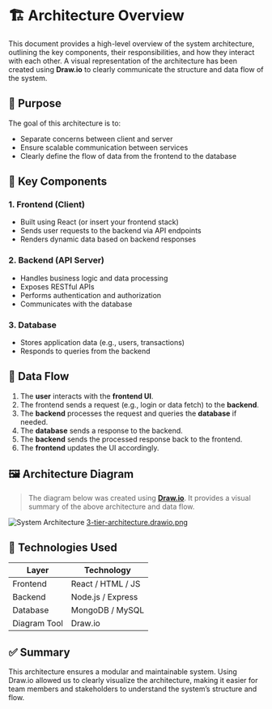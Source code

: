 # 🏗️ Architecture Overview

This document provides a high-level overview of the system architecture, outlining the key components, their responsibilities, and how they interact with each other. A visual representation of the architecture has been created using **Draw.io** to clearly communicate the structure and data flow of the system.

## 📌 Purpose

The goal of this architecture is to:
- Separate concerns between client and server
- Ensure scalable communication between services
- Clearly define the flow of data from the frontend to the database

## 🧱 Key Components

### 1. **Frontend (Client)**
- Built using React (or insert your frontend stack)
- Sends user requests to the backend via API endpoints
- Renders dynamic data based on backend responses

### 2. **Backend (API Server)**
- Handles business logic and data processing
- Exposes RESTful APIs
- Performs authentication and authorization
- Communicates with the database

### 3. **Database**
- Stores application data (e.g., users, transactions)
- Responds to queries from the backend

## 🔄 Data Flow

1. The **user** interacts with the **frontend UI**.
2. The frontend sends a request (e.g., login or data fetch) to the **backend**.
3. The **backend** processes the request and queries the **database** if needed.
4. The **database** sends a response to the backend.
5. The **backend** sends the processed response back to the frontend.
6. The **frontend** updates the UI accordingly.

## 🖼️ Architecture Diagram

> The diagram below was created using [**Draw.io**](https://drive.google.com/file/d/1XiaENbstznEW7S5aVOXktsM4LATVyya1/view?usp=sharing). It provides a visual summary of the above architecture and data flow.

![System Architecture](diagrams/block-architecture.png)
[3-tier-architecture.drawio.png](../../../../../Downloads/3-tier-architecture.drawio.png)

## 🧩 Technologies Used

| Layer      | Technology         |
|------------|--------------------|
| Frontend   | React / HTML / JS  |
| Backend    | Node.js / Express  |
| Database   | MongoDB / MySQL    |
| Diagram Tool | Draw.io          |

## ✅ Summary

This architecture ensures a modular and maintainable system. Using Draw.io allowed us to clearly visualize the architecture, making it easier for team members and stakeholders to understand the system’s structure and flow.
